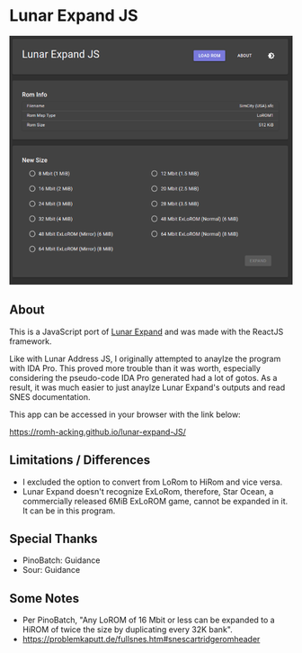 # Lunar Expand JS

![picture](screenshot.png)

## About
This is a JavaScript port of [Lunar Expand](https://www.romhacking.net/utilities/27/) and was made with the ReactJS framework.

Like with Lunar Address JS, I originally attempted to anaylze the program with IDA Pro. This proved more trouble than it was worth, especially considering the pseudo-code IDA Pro generated had a lot of gotos. As a result, it was much easier to just anaylze Lunar Expand's outputs and read SNES documentation.

This app can be accessed in your browser with the link below:

https://romh-acking.github.io/lunar-expand-JS/

## Limitations / Differences
* I excluded the option to convert from LoRom to HiRom and vice versa. 
* Lunar Expand doesn't recognize ExLoRom, therefore, Star Ocean, a commercially released 6MiB ExLoROM game, cannot be expanded in it. It can be in this program.

## Special Thanks
* PinoBatch: Guidance
* Sour: Guidance

## Some Notes
* Per PinoBatch, "Any LoROM of 16 Mbit or less can be expanded to a HiROM of twice the size by duplicating every 32K bank".
* https://problemkaputt.de/fullsnes.htm#snescartridgeromheader

